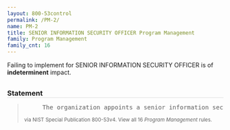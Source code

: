 ```yaml
---
layout: 800-53control
permalink: /PM-2/
name: PM-2
title: SENIOR INFORMATION SECURITY OFFICER Program Management
family: Program Management
family_cnt: 16
---
```

<p class="text-">Failing to implement for SENIOR INFORMATION SECURITY OFFICER is of <b>indeterminent</b> impact.</p>

<h3 style="border-bottom:1px solid #ddd;margin:30px 0 8px 0;">Statement</h3>
<blockquote>
<pre>     The organization appoints a senior information security officer with the mission and resources to coordinate, develop, implement, and maintain an organization-wide information security program. 
</pre>
<p><small>via NIST Special Publication 800-53v4. View all 16 <i>Program Management</i> rules. <a href="/cce/ssg/group/$Group_id"><span class="glyphicon glyphicon-link"></span></a> </small></p>
</blockquote>

